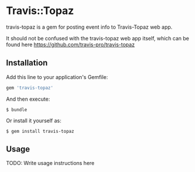 # Travis::Topaz

travis-topaz is a gem for posting event info to Travis-Topaz web app.

It should not be confused with the travis-topaz web app itself, which can be found here https://github.com/travis-pro/travis-topaz

## Installation

Add this line to your application's Gemfile:

```ruby
gem 'travis-topaz'
```

And then execute:

    $ bundle

Or install it yourself as:

    $ gem install travis-topaz

## Usage

TODO: Write usage instructions here

